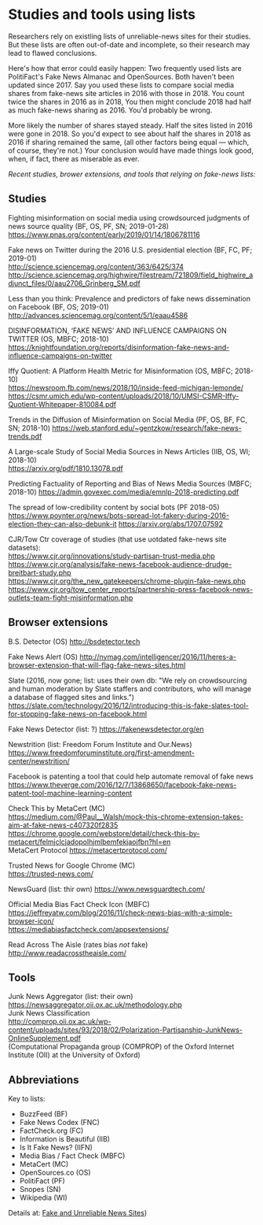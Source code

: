 # Studies and tools using lists

Researchers rely on existling lists of unreliable-news sites for their studies. But these lists are often out-of-date and incomplete, so their research may lead to flawed conclusions.

Here's how that error could easily happen: Two frequently used lists are PolitiFact's Fake News Almanac and OpenSources. Both haven't been updated since 2017. Say you used these lists to compare social media shares from fake-news site articles in 2016 with those in 2018. You count twice the shares in 2016 as in 2018, You then might conclude 2018 had half as much fake-news sharing as 2016. You'd probably be wrong.

More likely the number of shares stayed steady. Half the sites listed in 2016 were gone in 2018. So you'd expect to see about half the shares in 2018 as 2016 if sharing remained the same,  (all other factors being equal — which, of course, they're not.) Your conclusion would have made things look good, when, if fact, there as miserable as ever.

*Recent studies, brower extensions, and tools that relying on fake-news lists:*

## Studies
Fighting misinformation on social media using crowdsourced judgments of news source quality (BF, OS, PF, SN; 2019-01-28)<br>
https://www.pnas.org/content/early/2019/01/14/1806781116

Fake news on Twitter during the 2016 U.S. presidential election (BF, FC, PF; 2019-01)<br>
http://science.sciencemag.org/content/363/6425/374<br>
http://science.sciencemag.org/highwire/filestream/721809/field_highwire_adjunct_files/0/aau2706_Grinberg_SM.pdf

Less than you think: Prevalence and predictors of fake news dissemination on Facebook (BF, OS; 2019-01)<br>
http://advances.sciencemag.org/content/5/1/eaau4586

DISINFORMATION, ‘FAKE NEWS’ AND INFLUENCE CAMPAIGNS ON TWITTER (OS, MBFC; 2018-10)  
https://knightfoundation.org/reports/disinformation-fake-news-and-influence-campaigns-on-twitter

Iffy Quotient: A Platform Health Metric for Misinformation (OS, MBFC; 2018-10)  
https://newsroom.fb.com/news/2018/10/inside-feed-michigan-lemonde/  
https://csmr.umich.edu/wp-content/uploads/2018/10/UMSI-CSMR-Iffy-Quotient-Whitepaper-810084.pdf

Trends in the Diffusion of Misinformation on Social Media (PF, OS, BF, FC, SN; 2018-10)
https://web.stanford.edu/~gentzkow/research/fake-news-trends.pdf

A Large-scale Study of Social Media Sources in News Articles (IIB, OS, WI; 2018-10)  
https://arxiv.org/pdf/1810.13078.pdf

Predicting Factuality of Reporting and Bias of News Media Sources (MBFC; 2018-10) 
https://admin.govexec.com/media/emnlp-2018-predicting.pdf

The spread of low-credibility content by social bots (PF 2018-05)  
https://www.poynter.org/news/bots-spread-lot-fakery-during-2016-election-they-can-also-debunk-it
https://arxiv.org/abs/1707.07592

CJR/Tow Ctr coverage of studies (that use uotdated fake-news site datasets):<br>
https://www.cjr.org/innovations/study-partisan-trust-media.php<br>
https://www.cjr.org/analysis/fake-news-facebook-audience-drudge-breitbart-study.php<br>
https://www.cjr.org/the_new_gatekeepers/chrome-plugin-fake-news.php<br>
https://www.cjr.org/tow_center_reports/partnership-press-facebook-news-outlets-team-fight-misinformation.php

## Browser extensions

B.S. Detector (OS)
http://bsdetector.tech

Fake News Alert (OS)
http://nymag.com/intelligencer/2016/11/heres-a-browser-extension-that-will-flag-fake-news-sites.html

Slate (2016, now gone; list: uses their own db: "We rely on crowdsourcing and human moderation by Slate staffers and contributors, who will manage a database of flagged sites and links.")  
https://slate.com/technology/2016/12/introducing-this-is-fake-slates-tool-for-stopping-fake-news-on-facebook.html

Fake News Detector (list: ?)
https://fakenewsdetector.org/en

Newstrition (list: Freedom Forum Institute and Our.News)  
https://www.freedomforuminstitute.org/first-amendment-center/newstrition/

Facebook is patenting a tool that could help automate removal of fake news  
https://www.theverge.com/2016/12/7/13868650/facebook-fake-news-patent-tool-machine-learning-content

Check This by MetaCert (MC)  
https://medium.com/@Paul__Walsh/mock-this-chrome-extension-takes-aim-at-fake-news-c407320f2835  
https://chrome.google.com/webstore/detail/check-this-by-metacert/felmjclcjadopolhjmlbemfekjaojfbn?hl=en  
MetaCert Protocol
https://metacertprotocol.com/

Trusted News for Google Chrome (MC)  
https://trusted-news.com/

NewsGuard (list: thir own)
https://www.newsguardtech.com/

Official Media Bias Fact Check Icon (MBFC)<br>
https://jeffreyatw.com/blog/2016/11/check-news-bias-with-a-simple-browser-icon/  
https://mediabiasfactcheck.com/appsextensions/

Read Across The Aisle (rates bias *not* fake)
http://www.readacrosstheaisle.com/  

## Tools

Junk News Aggregator (list: their own)
https://newsaggregator.oii.ox.ac.uk/methodology.php  
Junk News Classification  
http://comprop.oii.ox.ac.uk/wp-content/uploads/sites/93/2018/02/Polarization-Partisanship-JunkNews-OnlineSupplement.pdf  
(Computational Propaganda group (COMPROP) of the Oxford Internet Institute (OII) at the University of Oxford)

## Abbreviations
Key to lists:
* BuzzFeed (BF)
* Fake News Codex (FNC)
* FactCheck.org (FC)
* Information is Beautiful (IIB)
* Is It Fake News? (IIFN)
* Media Bias / Fact Check (MBFC)
* MetaCert (MC)
* OpenSources.co (OS)
* PolitiFact (PF)
* Snopes (SN)
* Wikipedia (WI)

Details at: <a href="https://github.com/hearvox/unreliable-news/tree/master/data">Fake and Unreliable News Sites</a>)

